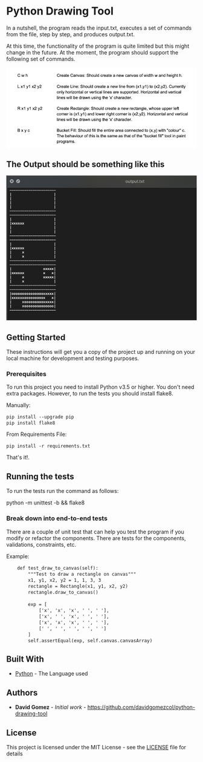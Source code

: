 # Python Drawing Tool

In a nutshell, the program reads the input.txt, executes a set of commands from the file, 
step by step, and produces output.txt.

At this time, the functionality of the program is quite limited but this might change in the future.
At the moment, the program should support the following set of commands.

![img.png](commands.png)

## The Output should be something like this

![img.png](output_file.png)

## Getting Started

These instructions will get you a copy of the project up and running on your local machine 
for development and testing purposes.

### Prerequisites

To run this project you need to install Python v3.5 or higher. You don't need extra packages. 
However, to run the tests you should install flake8.

Manually:
```
pip install --upgrade pip
pip install flake8
```

From Requirements File:
```
pip install -r requirements.txt
```

That's it!.

## Running the tests

To run the tests run the command as follows:

python -m unittest -b && flake8

### Break down into end-to-end tests

There are a couple of unit test that can help you test the program if you modify or refactor the components.
There are tests for the components, validations, constraints, etc.

Example:
```
    def test_draw_to_canvas(self):
        """Test to draw a rectangle on canvas"""
        x1, y1, x2, y2 = 1, 1, 3, 3
        rectangle = Rectangle(x1, y1, x2, y2)
        rectangle.draw_to_canvas()

        exp = [
            ['x', 'x', 'x', ' ', ' '],
            ['x', ' ', 'x', ' ', ' '],
            ['x', 'x', 'x', ' ', ' '],
            [' ', ' ', ' ', ' ', ' ']
        ]
        self.assertEqual(exp, self.canvas.canvasArray)
```

## Built With

* [Python](https://www.python.org/) - The Language used

## Authors

* **David Gomez** - *Initial work* - https://github.com/davidgomezcol/python-drawing-tool

## License

This project is licensed under the MIT License - see the [LICENSE](LICENSE) file for details
